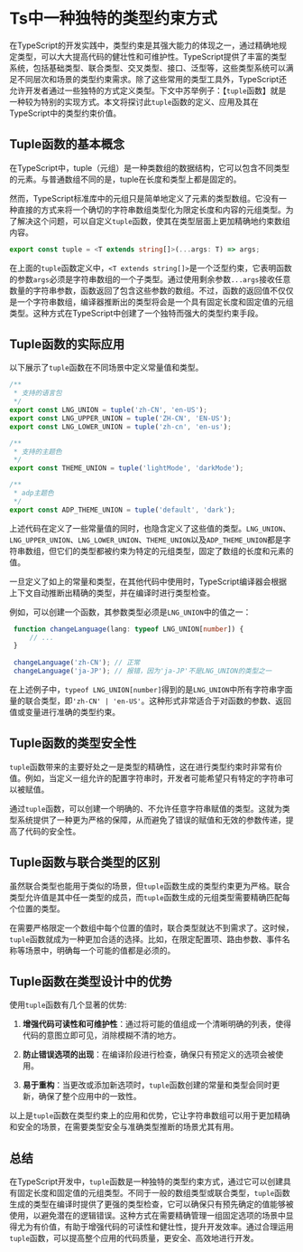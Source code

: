 # Ts中一种独特的类型约束方式

在TypeScript的开发实践中，类型约束是其强大能力的体现之一，通过精确地规定类型，可以大大提高代码的健壮性和可维护性。TypeScript提供了丰富的类型系统，包括基础类型、联合类型、交叉类型、接口、泛型等，这些类型系统可以满足不同层次和场景的类型约束需求。除了这些常用的类型工具外，TypeScript还允许开发者通过一些独特的方式定义类型。下文中苏举例子：【`tuple`函数】就是一种较为特别的实现方式。本文将探讨此`tuple`函数的定义、应用及其在TypeScript中的类型约束价值。

## Tuple函数的基本概念

在TypeScript中，tuple（元组）是一种类数组的数据结构，它可以包含不同类型的元素。与普通数组不同的是，tuple在长度和类型上都是固定的。

然而，TypeScript标准库中的元组只是简单地定义了元素的类型数组。它没有一种直接的方式来将一个确切的字符串数组类型化为限定长度和内容的元组类型。为了解决这个问题，可以自定义`tuple`函数，使其在类型层面上更加精确地约束数组内容。

```typescript
export const tuple = <T extends string[]>(...args: T) => args;
```

在上面的`tuple`函数定义中，`<T extends string[]>`是一个泛型约束，它表明函数的参数`args`必须是字符串数组的一个子类型。通过使用剩余参数`...args`接收任意数量的字符串参数，函数返回了包含这些参数的数组。不过，函数的返回值不仅仅是一个字符串数组，编译器推断出的类型将会是一个具有固定长度和固定值的元组类型。这种方式在TypeScript中创建了一个独特而强大的类型约束手段。

## Tuple函数的实际应用

以下展示了`tuple`函数在不同场景中定义常量值和类型。

```typescript
/**
 * 支持的语言包
 */
export const LNG_UNION = tuple('zh-CN', 'en-US');
export const LNG_UPPER_UNION = tuple('ZH-CN', 'EN-US');
export const LNG_LOWER_UNION = tuple('zh-cn', 'en-us');

/**
 * 支持的主题色
 */
export const THEME_UNION = tuple('lightMode', 'darkMode');

/**
 * adp主题色
 */
export const ADP_THEME_UNION = tuple('default', 'dark');
```

上述代码在定义了一些常量值的同时，也隐含定义了这些值的类型。`LNG_UNION`、`LNG_UPPER_UNION`、`LNG_LOWER_UNION`、`THEME_UNION`以及`ADP_THEME_UNION`都是字符串数组，但它们的类型都被约束为特定的元组类型，固定了数组的长度和元素的值。

一旦定义了如上的常量和类型，在其他代码中使用时，TypeScript编译器会根据上下文自动推断出精确的类型，并在编译时进行类型检查。

例如，可以创建一个函数，其参数类型必须是`LNG_UNION`中的值之一：

```typescript
 function changeLanguage(lang: typeof LNG_UNION[number]) {
     // ...
 }
 
 changeLanguage('zh-CN'); // 正常
 changeLanguage('ja-JP'); // 报错，因为'ja-JP'不是LNG_UNION的类型之一
```

在上述例子中，`typeof LNG_UNION[number]`得到的是`LNG_UNION`中所有字符串字面量的联合类型，即`'zh-CN' | 'en-US'`。这种形式非常适合于对函数的参数、返回值或变量进行准确的类型约束。

## Tuple函数的类型安全性

`tuple`函数带来的主要好处之一是类型的精确性，这在进行类型约束时非常有价值。例如，当定义一组允许的配置字符串时，开发者可能希望只有特定的字符串可以被赋值。

通过`tuple`函数，可以创建一个明确的、不允许任意字符串赋值的类型。这就为类型系统提供了一种更为严格的保障，从而避免了错误的赋值和无效的参数传递，提高了代码的安全性。

## Tuple函数与联合类型的区别

虽然联合类型也能用于类似的场景，但`tuple`函数生成的类型约束更为严格。联合类型允许值是其中任一类型的成员，而`tuple`函数生成的元组类型需要精确匹配每个位置的类型。

在需要严格限定一个数组中每个位置的值时，联合类型就达不到需求了。这时候，`tuple`函数就成为一种更加合适的选择。比如，在限定配置项、路由参数、事件名称等场景中，明确每一个可能的值都是必须的。

## Tuple函数在类型设计中的优势

使用`tuple`函数有几个显著的优势:

1. **增强代码可读性和可维护性**：通过将可能的值组成一个清晰明确的列表，使得代码的意图立即可见，消除模糊不清的地方。

2. **防止错误选项的出现**：在编译阶段进行检查，确保只有预定义的选项会被使用。

3. **易于重构**：当更改或添加新选项时，`tuple`函数创建的常量和类型会同时更新，确保了整个应用中的一致性。

以上是`tuple`函数在类型约束上的应用和优势，它让字符串数组可以用于更加精确和安全的场景，在需要类型安全与准确类型推断的场景尤其有用。

## 总结

在TypeScript开发中，`tuple`函数是一种独特的类型约束方式，通过它可以创建具有固定长度和固定值的元组类型。不同于一般的数组类型或联合类型，`tuple`函数生成的类型在编译时提供了更强的类型检查，它可以确保只有预先确定的值能够被使用，以避免潜在的逻辑错误。这种方式在需要精确管理一组固定选项的场景中显得尤为有价值，有助于增强代码的可读性和健壮性，提升开发效率。通过合理运用`tuple`函数，可以提高整个应用的代码质量，更安全、高效地进行开发。